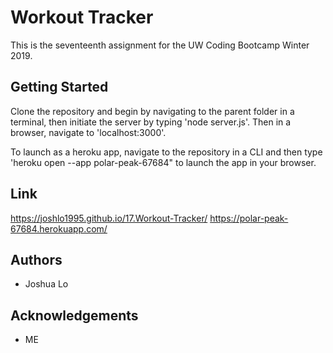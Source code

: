 # Workout Tracker
This is the seventeenth assignment for the UW Coding Bootcamp Winter 2019.

## Getting Started
Clone the repository and begin by navigating to the parent folder in a terminal, then initiate the server by typing 'node server.js'. Then in a browser, navigate to 'localhost:3000'.

To launch as a heroku app, navigate to the repository in a CLI and then type 'heroku open --app polar-peak-67684" to launch the app in your browser.

## Link
https://joshlo1995.github.io/17.Workout-Tracker/
https://polar-peak-67684.herokuapp.com/

## Authors
- Joshua Lo

## Acknowledgements
- ME

